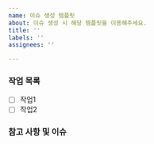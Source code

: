 ```yaml
---
name: 이슈 생성 템플릿
about: 이슈 생성 시 해당 템플릿을 이용해주세요.
title: ''
labels: ''
assignees: ''

---
```


### 작업 목록
- [ ] 작업1
- [ ] 작업2

### 참고 사항 및 이슈
